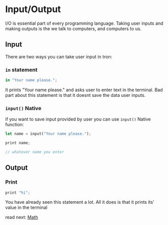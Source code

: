 # Input/Output

I/O is essential part of every programming language. Taking user inputs and making outputs is the we talk to computers, and computers to us.


## Input

There are two ways you can take user input in tron:

### `in` statement

```rs
in "Your name please.";
```

It prints "Your name please." and asks user to enter text in the terminal. Bad part about this statement is that it doesnt save the data user inputs.

### `input()` Native

if you want to save input provided by user you can use `input()` Native function:

```rs
let name = input("Your name please.");

print name;

// whatever name you enter
```

## Output

### Print

```rs
print "hi";
```

You have already seen this statement a lot. All it does is that it prints its' value in the terminal 


read next: [Math](./Math.md)